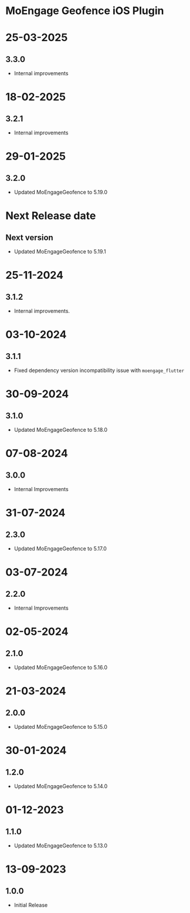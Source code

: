 # MoEngage Geofence iOS Plugin

# 25-03-2025

## 3.3.0
- Internal improvements

# 18-02-2025

## 3.2.1
- Internal improvements

# 29-01-2025

## 3.2.0
- Updated MoEngageGeofence to 5.19.0
          
# Next Release date

## Next version
- Updated MoEngageGeofence to 5.19.1

# 25-11-2024

## 3.1.2
- Internal improvements.

# 03-10-2024

## 3.1.1
- Fixed dependency version incompatibility issue with `moengage_flutter`

# 30-09-2024

## 3.1.0
- Updated MoEngageGeofence to 5.18.0

# 07-08-2024

## 3.0.0
- Internal Improvements

# 31-07-2024

## 2.3.0
- Updated MoEngageGeofence to 5.17.0

# 03-07-2024

## 2.2.0
- Internal Improvements

# 02-05-2024

## 2.1.0
- Updated MoEngageGeofence to 5.16.0

# 21-03-2024

## 2.0.0
- Updated MoEngageGeofence to 5.15.0

# 30-01-2024

## 1.2.0
- Updated MoEngageGeofence to 5.14.0

# 01-12-2023

## 1.1.0
- Updated MoEngageGeofence to 5.13.0

# 13-09-2023

## 1.0.0
- Initial Release